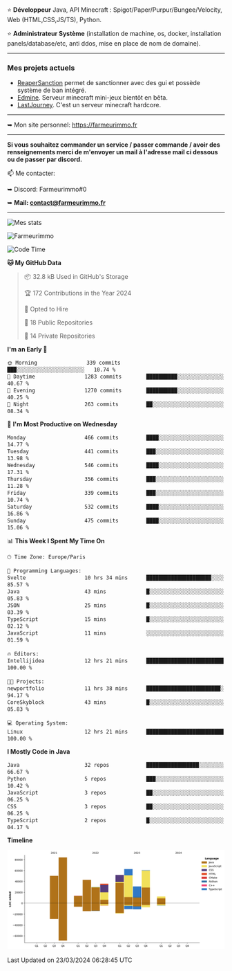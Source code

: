 ⭐ **Développeur** Java, API Minecraft : Spigot/Paper/Purpur/Bungee/Velocity, Web (HTML,CSS,JS/TS), Python.

⭐ **Administrateur Système** (installation de machine, os, docker, installation panels/database/etc, anti ddos, mise en place de nom de domaine).

---

### Mes projets actuels
- [ReaperSanction](https://www.spigotmc.org/resources/reapersanction.89580/) permet de sanctionner avec des gui et possède système de ban intégré.
- [Edmine](https://edmine.net). Serveur minecraft mini-jeux bientôt en bêta.
- [LastJourney](https://lastjourney.fr). C'est un serveur minecraft hardcore.

---

➥ Mon site personnel: https://farmeurimmo.fr

---

**Si vous souhaitez commander un service / passer commande / avoir des renseignements merci de m'envoyer un mail à l'adresse mail ci dessous ou de passer par discord.**

📫 Me contacter:
 
   ➥ Discord: Farmeurimmo#0
   
   ➥ **Mail: contact@farmeurimmo.fr**

---

![Mes stats](https://github-readme-stats.farmeurimmo.fr/api?username=Farmeurimmo&count_private=true&show_icons=true&theme=radical)

<img src="https://komarev.com/ghpvc/?username=Farmeurimmo" alt="Farmeurimmo" />

<!--START_SECTION:waka-->
![Code Time](http://img.shields.io/badge/Code%20Time-1%2C245%20hrs%201%20min-blue)

**🐱 My GitHub Data** 

> 📦 32.8 kB Used in GitHub's Storage 
 > 
> 🏆 172 Contributions in the Year 2024
 > 
> 💼 Opted to Hire
 > 
> 📜 18 Public Repositories 
 > 
> 🔑 14 Private Repositories 
 > 
**I'm an Early 🐤** 

```text
🌞 Morning                339 commits         ███░░░░░░░░░░░░░░░░░░░░░░   10.74 % 
🌆 Daytime                1283 commits        ██████████░░░░░░░░░░░░░░░   40.67 % 
🌃 Evening                1270 commits        ██████████░░░░░░░░░░░░░░░   40.25 % 
🌙 Night                  263 commits         ██░░░░░░░░░░░░░░░░░░░░░░░   08.34 % 
```
📅 **I'm Most Productive on Wednesday** 

```text
Monday                   466 commits         ████░░░░░░░░░░░░░░░░░░░░░   14.77 % 
Tuesday                  441 commits         ███░░░░░░░░░░░░░░░░░░░░░░   13.98 % 
Wednesday                546 commits         ████░░░░░░░░░░░░░░░░░░░░░   17.31 % 
Thursday                 356 commits         ███░░░░░░░░░░░░░░░░░░░░░░   11.28 % 
Friday                   339 commits         ███░░░░░░░░░░░░░░░░░░░░░░   10.74 % 
Saturday                 532 commits         ████░░░░░░░░░░░░░░░░░░░░░   16.86 % 
Sunday                   475 commits         ████░░░░░░░░░░░░░░░░░░░░░   15.06 % 
```


📊 **This Week I Spent My Time On** 

```text
🕑︎ Time Zone: Europe/Paris

💬 Programming Languages: 
Svelte                   10 hrs 34 mins      █████████████████████░░░░   85.57 % 
Java                     43 mins             █░░░░░░░░░░░░░░░░░░░░░░░░   05.83 % 
JSON                     25 mins             █░░░░░░░░░░░░░░░░░░░░░░░░   03.39 % 
TypeScript               15 mins             █░░░░░░░░░░░░░░░░░░░░░░░░   02.12 % 
JavaScript               11 mins             ░░░░░░░░░░░░░░░░░░░░░░░░░   01.59 % 

🔥 Editors: 
Intellijidea             12 hrs 21 mins      █████████████████████████   100.00 % 

🐱‍💻 Projects: 
newportfolio             11 hrs 38 mins      ████████████████████████░   94.17 % 
CoreSkyblock             43 mins             █░░░░░░░░░░░░░░░░░░░░░░░░   05.83 % 

💻 Operating System: 
Linux                    12 hrs 21 mins      █████████████████████████   100.00 % 
```

**I Mostly Code in Java** 

```text
Java                     32 repos            █████████████████░░░░░░░░   66.67 % 
Python                   5 repos             ███░░░░░░░░░░░░░░░░░░░░░░   10.42 % 
JavaScript               3 repos             ██░░░░░░░░░░░░░░░░░░░░░░░   06.25 % 
CSS                      3 repos             ██░░░░░░░░░░░░░░░░░░░░░░░   06.25 % 
TypeScript               2 repos             █░░░░░░░░░░░░░░░░░░░░░░░░   04.17 % 
```



**Timeline**

![Lines of Code chart](https://raw.githubusercontent.com/Farmeurimmo/Farmeurimmo/main/assets/bar_graph.png)


 Last Updated on 23/03/2024 06:28:45 UTC
<!--END_SECTION:waka-->
